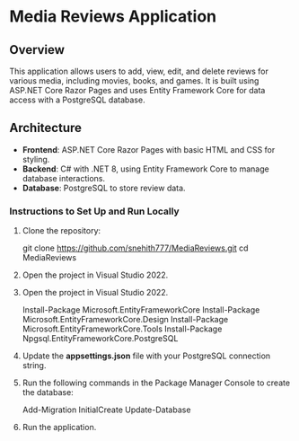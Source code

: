 # Media Reviews Application

## Overview

This application allows users to add, view, edit, and delete reviews for various media, including movies, books, and games. 
It is built using ASP.NET Core Razor Pages and uses Entity Framework Core for data access with a PostgreSQL database.

## Architecture

- **Frontend**: ASP.NET Core Razor Pages with basic HTML and CSS for styling.
- **Backend**: C# with .NET 8, using Entity Framework Core to manage database interactions.
- **Database**: PostgreSQL to store review data.

### Instructions to Set Up and Run Locally

1. Clone the repository:

   git clone https://github.com/snehith777/MediaReviews.git
   cd MediaReviews
   
2. Open the project in Visual Studio 2022.
3. Open the project in Visual Studio 2022.
   
   Install-Package Microsoft.EntityFrameworkCore
   Install-Package Microsoft.EntityFrameworkCore.Design
   Install-Package Microsoft.EntityFrameworkCore.Tools
   Install-Package Npgsql.EntityFrameworkCore.PostgreSQL

4. Update the **appsettings.json** file with your PostgreSQL connection string.
5. Run the following commands in the Package Manager Console to create the database:

    Add-Migration InitialCreate
    Update-Database

6. Run the application.



